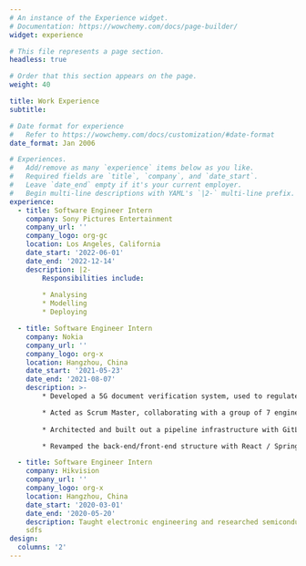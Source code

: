 ```yaml
---
# An instance of the Experience widget.
# Documentation: https://wowchemy.com/docs/page-builder/
widget: experience

# This file represents a page section.
headless: true

# Order that this section appears on the page.
weight: 40

title: Work Experience
subtitle:

# Date format for experience
#   Refer to https://wowchemy.com/docs/customization/#date-format
date_format: Jan 2006

# Experiences.
#   Add/remove as many `experience` items below as you like.
#   Required fields are `title`, `company`, and `date_start`.
#   Leave `date_end` empty if it's your current employer.
#   Begin multi-line descriptions with YAML's `|2-` multi-line prefix.
experience:
  - title: Software Engineer Intern 
    company: Sony Pictures Entertainment 
    company_url: ''
    company_logo: org-gc
    location: Los Angeles, California
    date_start: '2022-06-01'
    date_end: '2022-12-14'
    description: |2-
        Responsibilities include:
        
        * Analysing
        * Modelling
        * Deploying

  - title: Software Engineer Intern
    company: Nokia
    company_url: ''
    company_logo: org-x
    location: Hangzhou, China
    date_start: '2021-05-23'
    date_end: '2021-08-07'
    description: >-
        * Developed a 5G document verification system, used to regulate the document format.

        * Acted as Scrum Master, collaborating with a group of 7 engineers. Implemented the idea of Agile development, familiar with CI/CD and DevOps process.
        
        * Architected and built out a pipeline infrastructure with GitLab Webhook + Jenkins + Docker to leverage automation to prevent potential troubles.

        * Revamped the back-end/front-end structure with React / SpringBoot + MongoDB to increase search speed by 30%.

  - title: Software Engineer Intern
    company: Hikvision
    company_url: ''
    company_logo: org-x
    location: Hangzhou, China
    date_start: '2020-03-01'
    date_end: '2020-05-20'
    description: Taught electronic engineering and researched semiconductor physics.
    sdfs
design:
  columns: '2'
---
```


